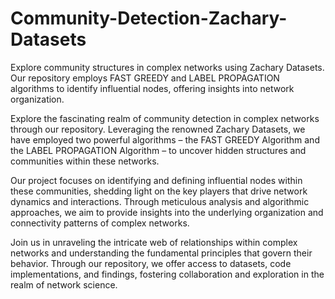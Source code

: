 # Community-Detection-Zachary-Datasets
Explore community structures in complex networks using Zachary Datasets. Our repository employs FAST GREEDY and LABEL PROPAGATION algorithms to identify influential nodes, offering insights into network organization.

Explore the fascinating realm of community detection in complex networks through our repository. Leveraging the renowned Zachary Datasets, we have employed two powerful algorithms – the FAST GREEDY Algorithm and the LABEL PROPAGATION Algorithm – to uncover hidden structures and communities within these networks.

Our project focuses on identifying and defining influential nodes within these communities, shedding light on the key players that drive network dynamics and interactions. Through meticulous analysis and algorithmic approaches, we aim to provide insights into the underlying organization and connectivity patterns of complex networks.

Join us in unraveling the intricate web of relationships within complex networks and understanding the fundamental principles that govern their behavior. Through our repository, we offer access to datasets, code implementations, and findings, fostering collaboration and exploration in the realm of network science.
